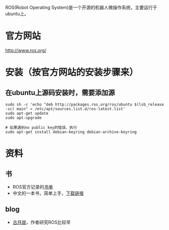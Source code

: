 ROS(Robot Operating System)是一个开源的机器人微操作系统，主要运行于ubuntu上。

# 官方网站
http://www.ros.org/

# 安装（按官方网站的安装步骤来）
## 在ubuntu上源码安装时，需要添加源
```
sudo sh -c 'echo "deb http://packages.ros.org/ros/ubuntu $(lsb_release -sc) main" > /etc/apt/sources.list.d/ros-latest.list'
sudo apt-get update
sudo apt-upgrade

# 如果遇到no public key的错误，执行
sudo apt-get install debian-keyring debian-archive-keyring
``` 

# 资料
## 书
 - ROS官方记录的[书单](http://wiki.ros.org/Books)
 - 中文的一本书，简单上手，[下载链接](https://pan.baidu.com/s/1c3qunG8)

## blog
 - [古月居](http://www.guyuehome.com/)，作者研究ROS比较早